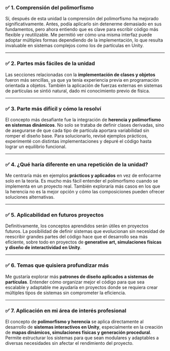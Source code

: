 ### ✅ 1. **Comprensión del polimorfismo**
Sí, después de esta unidad la comprensión del polimorfismo ha mejorado significativamente. Antes, podía aplicarlo sin detenerme demasiado en sus fundamentos, pero ahora entiendo que es clave para escribir código más flexible y reutilizable. Me permitió ver cómo una misma interfaz puede adoptar múltiples formas dependiendo de la implementación, lo que resulta invaluable en sistemas complejos como los de partículas en Unity.

---

### ✅ 2. **Partes más fáciles de la unidad**
Las secciones relacionadas con la **implementación de clases y objetos** fueron más sencillas, ya que ya tenía experiencia previa en programación orientada a objetos. También la aplicación de fuerzas externas en sistemas de partículas se sintió natural, dado mi conocimiento previo de física.

---

### ✅ 3. **Parte más difícil y cómo la resolví**
El concepto más desafiante fue la integración de **herencia y polimorfismo en sistemas dinámicos**. No solo se trataba de definir clases derivadas, sino de asegurarse de que cada tipo de partícula aportara variabilidad sin romper el diseño base. Para solucionarlo, revisé ejemplos prácticos, experimenté con distintas implementaciones y depuré el código hasta lograr un equilibrio funcional.

---

### ✅ 4. **¿Qué haría diferente en una repetición de la unidad?**
Me centraría más en ejemplos **prácticos y aplicados** en vez de enfocarme solo en la teoría. Es mucho más fácil entender el polimorfismo cuando se implementa en un proyecto real. También exploraría más casos en los que la herencia no es la mejor opción y cómo las composiciones pueden ofrecer soluciones alternativas.

---

### ✅ 5. **Aplicabilidad en futuros proyectos**
Definitivamente, los conceptos aprendidos serán útiles en proyectos futuros. La posibilidad de definir sistemas que evolucionan sin necesidad de reescribir grandes partes del código hace que el desarrollo sea más eficiente, sobre todo en proyectos de **generative art, simulaciones físicas y diseño de interactividad en Unity**.

---

### ✅ 6. **Temas que quisiera profundizar más**
Me gustaría explorar más **patrones de diseño aplicados a sistemas de partículas**. Entender cómo organizar mejor el código para que sea escalable y adaptable me ayudaría en proyectos donde se requiera crear múltiples tipos de sistemas sin comprometer la eficiencia.

---

### ✅ 7. **Aplicación en mi área de interés profesional**
El concepto de **polimorfismo y herencia** se aplica directamente al desarrollo de **sistemas interactivos en Unity**, especialmente en la creación de **mapas dinámicos, simulaciones físicas y generación procedural**. Permite estructurar los sistemas para que sean modulares y adaptables a diversas necesidades sin afectar el rendimiento del proyecto.
